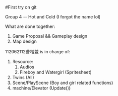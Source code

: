 #First try on git

Group 4 -- Hot and Cold (I forgot the name lol)

What are done together:
1. Game Proposal && Gameplay design
2. Map design

112062112曹楷萱 is in charge of:

1. Resource:
    1. Audios
    2. Fireboy and Watergirl (Spritesheet)
2. Twins (All)
3. Scene/PlayScene (Boy and girl related functions)
4. machine/Elevator (Update())
